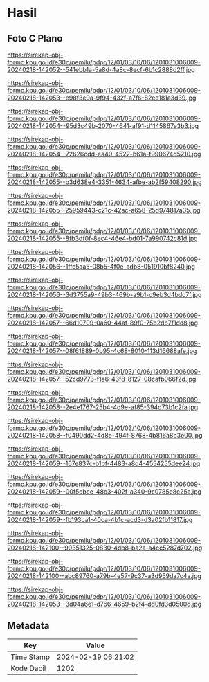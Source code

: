# Hasil

## Foto C Plano

https://sirekap-obj-formc.kpu.go.id/e30c/pemilu/pdpr/12/01/03/10/06/1201031006009-20240218-142052--541ebb1a-5a8d-4a8c-8ecf-6b1c2888d2ff.jpg

https://sirekap-obj-formc.kpu.go.id/e30c/pemilu/pdpr/12/01/03/10/06/1201031006009-20240218-142053--e98f3e9a-9f94-432f-a7f6-82ee181a3d39.jpg

https://sirekap-obj-formc.kpu.go.id/e30c/pemilu/pdpr/12/01/03/10/06/1201031006009-20240218-142054--95d3c49b-2070-4641-af91-d1145867e3b3.jpg

https://sirekap-obj-formc.kpu.go.id/e30c/pemilu/pdpr/12/01/03/10/06/1201031006009-20240218-142054--72626cdd-ea40-4522-b61a-f990674d5210.jpg

https://sirekap-obj-formc.kpu.go.id/e30c/pemilu/pdpr/12/01/03/10/06/1201031006009-20240218-142055--b3d638e4-3351-4634-afbe-ab2f59408290.jpg

https://sirekap-obj-formc.kpu.go.id/e30c/pemilu/pdpr/12/01/03/10/06/1201031006009-20240218-142055--25959443-c21c-42ac-a658-25d974817a35.jpg

https://sirekap-obj-formc.kpu.go.id/e30c/pemilu/pdpr/12/01/03/10/06/1201031006009-20240218-142055--8fb3df0f-8ec4-46e4-bd01-7a990742c81d.jpg

https://sirekap-obj-formc.kpu.go.id/e30c/pemilu/pdpr/12/01/03/10/06/1201031006009-20240218-142056--1ffc5aa5-08b5-4f0e-adb8-051910bf8240.jpg

https://sirekap-obj-formc.kpu.go.id/e30c/pemilu/pdpr/12/01/03/10/06/1201031006009-20240218-142056--3d3755a9-49b3-469b-a9b1-c9eb3d4bdc7f.jpg

https://sirekap-obj-formc.kpu.go.id/e30c/pemilu/pdpr/12/01/03/10/06/1201031006009-20240218-142057--66d10709-0a60-44af-89f0-75b2db7f1dd8.jpg

https://sirekap-obj-formc.kpu.go.id/e30c/pemilu/pdpr/12/01/03/10/06/1201031006009-20240218-142057--08f61889-0b95-4c68-8010-113d16688afe.jpg

https://sirekap-obj-formc.kpu.go.id/e30c/pemilu/pdpr/12/01/03/10/06/1201031006009-20240218-142057--52cd9773-f1a6-43f8-8127-08cafb066f2d.jpg

https://sirekap-obj-formc.kpu.go.id/e30c/pemilu/pdpr/12/01/03/10/06/1201031006009-20240218-142058--2e4e1767-25b4-4d9e-af85-394d73b1c2fa.jpg

https://sirekap-obj-formc.kpu.go.id/e30c/pemilu/pdpr/12/01/03/10/06/1201031006009-20240218-142058--f0490dd2-4d8e-494f-8768-4b816a8b3e00.jpg

https://sirekap-obj-formc.kpu.go.id/e30c/pemilu/pdpr/12/01/03/10/06/1201031006009-20240218-142059--167e837c-b1bf-4483-a8d4-4554255dee24.jpg

https://sirekap-obj-formc.kpu.go.id/e30c/pemilu/pdpr/12/01/03/10/06/1201031006009-20240218-142059--00f5ebce-48c3-402f-a340-9c0785e8c25a.jpg

https://sirekap-obj-formc.kpu.go.id/e30c/pemilu/pdpr/12/01/03/10/06/1201031006009-20240218-142059--fb193ca1-40ca-4b1c-acd3-d3a02fb11817.jpg

https://sirekap-obj-formc.kpu.go.id/e30c/pemilu/pdpr/12/01/03/10/06/1201031006009-20240218-142100--90351325-0830-4db8-ba2a-a4cc5287d702.jpg

https://sirekap-obj-formc.kpu.go.id/e30c/pemilu/pdpr/12/01/03/10/06/1201031006009-20240218-142100--abc89760-a79b-4e57-9c37-a3d959da7c4a.jpg

https://sirekap-obj-formc.kpu.go.id/e30c/pemilu/pdpr/12/01/03/10/06/1201031006009-20240218-142053--3d04a6e1-d766-4659-b2f4-dd0fd3d0500d.jpg


## Metadata

| Key        | Value               |
| ---------- | ------------------- |
| Time Stamp | 2024-02-19 06:21:02 |
| Kode Dapil | 1202                |



